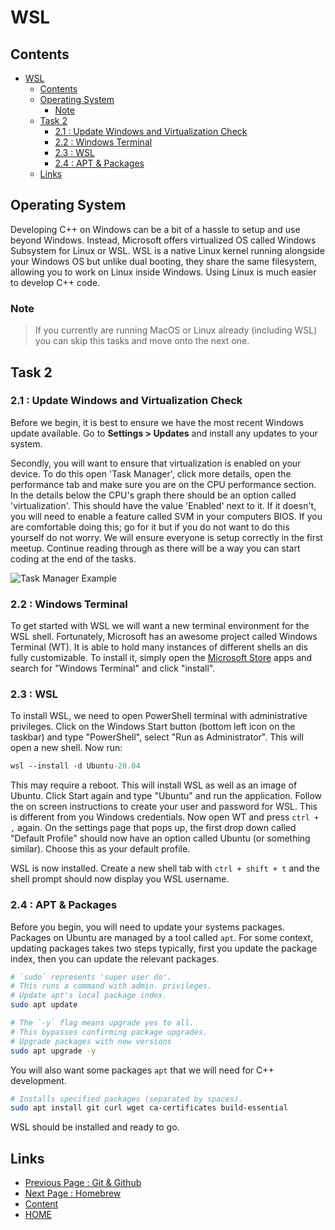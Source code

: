 # WSL

## Contents

- [WSL](#wsl)
  - [Contents](#contents)
  - [Operating System](#operating-system)
    - [Note](#note)
  - [Task 2](#task-2)
    - [2.1 : Update Windows and Virtualization Check](#21--update-windows-and-virtualization-check)
    - [2.2 : Windows Terminal](#22--windows-terminal)
    - [2.3 : WSL](#23--wsl)
    - [2.4 : APT & Packages](#24--apt--packages)
  - [Links](#links)

## Operating System

Developing C++ on Windows can be a bit of a hassle to setup and use beyond Windows. Instead, Microsoft offers virtualized OS called Windows Subsystem for Linux or WSL. WSL is a native Linux kernel running alongside your Windows OS but unlike dual booting, they share the same filesystem, allowing you to work on Linux inside Windows. Using Linux is much easier to develop C++ code.

### Note

> If you currently are running MacOS or Linux already (including WSL) you can skip this tasks and move onto the next one.

## Task 2

### 2.1 : Update Windows and Virtualization Check

Before we begin, it is best to ensure we have the most recent Windows update available. Go to **Settings > Updates** and install any updates to your system.

Secondly, you will want to ensure that virtualization is enabled on your device. To do this open 'Task Manager', click more details, open the performance tab and make sure you are on the CPU performance section. In the details below the CPU's graph there should be an option called 'virtualization'. This should have the value 'Enabled' next to it. If it doesn't, you will need to enable a feature called SVM in your computers BIOS. If you are comfortable doing this; go for it but if you do not want to do this yourself do not worry. We will ensure everyone is setup correctly in the first meetup. Continue reading through as there will be a way you can start coding at the end of the tasks.

![Task Manager Example](/content/chapter1/tasks/imgs/taskmanager.png)

### 2.2 : Windows Terminal

To get started with WSL we will want a new terminal environment for the WSL shell. Fortunately, Microsoft has an awesome project called Windows Terminal (WT). It is able to hold many instances of different shells an dis fully customizable. To install it, simply open the [Microsoft Store](https://www.microsoft.com/store/productId/9N0DX20HK701) apps and search for "Windows Terminal" and click "install".

### 2.3 : WSL

To install WSL, we need to open PowerShell terminal with administrative privileges. Click on the Windows Start button (bottom left icon on the taskbar) and type "PowerShell", select "Run as Administrator". This will open a new shell. Now run:

```ps
wsl --install -d Ubuntu-20.04
```

This may require a reboot. This will install WSL as well as an image of Ubuntu. Click Start again and type "Ubuntu" and run the application. Follow the on screen instructions to create your user and password for WSL. This is different from you Windows credentials. Now open WT and press `ctrl + ,` again. On the settings page that pops up, the first drop down called "Default Profile" should now have an option called Ubuntu (or something similar). Choose this as your default profile.

WSL is now installed. Create a new shell tab with `ctrl + shift + t` and the shell prompt should now display you WSL username.

### 2.4 : APT & Packages

Before you begin, you will need to update your systems packages. Packages on Ubuntu are managed by a tool called `apt`. For some context, updating packages takes two steps typically, first you update the package index, then you can update the relevant packages.

```sh
# `sudo` represents 'super user do'. 
# This runs a command with admin. privileges.
# Update apt's local package index.
sudo apt update

# The `-y` flag means upgrade yes to all.
# This bypasses confirming package upgrades.
# Upgrade packages with new versions
sudo apt upgrade -y
```

You will also want some packages `apt` that we will need for C++ development.

```sh
# Installs specified packages (separated by spaces).
sudo apt install git curl wget ca-certificates build-essential
```

WSL should be installed and ready to go.

## Links

- [Previous Page : Git & Github](/content/chapter1/tasks/github.md)
- [Next Page : Homebrew](/content/chapter1/tasks/homebrew.md)
- [Content](/content/README.md)
- [HOME](/README.md)
